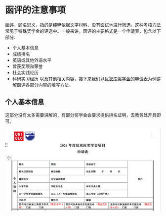 # 函评的注意事项

函评，顾名思义，指的是纯粹依据文字材料，没有面试地进行筛选。这种考核方法常见于特殊奖学金的评选中。一般来讲，函评的主要格式是一个申请表，包含以下部分:

- 个人基本信息
- 成绩排名
- 英语或其他外语水平
- 曾获奖项和荣誉
- 社会实践经历
- 科研实习经历
以及其他相关内容，接下来我们以[优衣库奖学金的申请表](https://xszz.hit.edu.cn/2024/0407/c6391a341586/page.htm)为例讲解函评各部分内容的填写方法。

## 个人基本信息

这部分没有太多需要讲解的，有部分奖学金会要求提供排名证明，去教务处开具即可。

![alt text](yyk-basicinfo.png)
